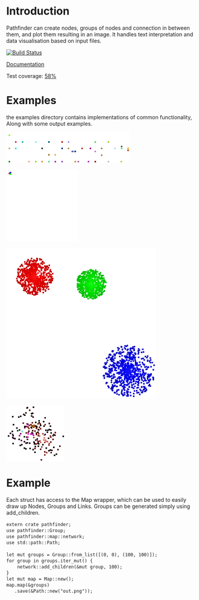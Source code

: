 # Introduction
Pathfinder can create nodes, groups of nodes and connection in between them, and plot them resulting in an image.
It handles text interpretation and data visualisation based on input files.

[![Build Status](https://travis-ci.org/pontuslaestadius/pathfinder.svg?branch=master)](https://travis-ci.org/pontuslaestadius/pathfinder)
 
[Documentation](https://docs.rs/pathfinder/latest/pathfinder/)

Test coverage: [58%](https://github.com/xd009642/tarpaulin)

# Examples

 the examples directory contains implementations of common functionality, Along with some output examples.

![Pathfinder Logotype](examples/out/hello_world.png "Logo")

![Pathfinder Logotype_gif](examples/out/hello_world_gif.gif "Gif")

![Groups](examples/out/random.png "Groups")

![Data Visualization](examples/out/git_log.png "Data")

# Example

Each struct has access to the Map wrapper, which can be used to easily draw up Nodes, Groups and Links. Groups can be generated simply using add_children.

```
extern crate pathfinder;
use pathfinder::Group;
use pathfinder::map::network;
use std::path::Path;

let mut groups = Group::from_list([(0, 0), (100, 100)]);
for group in groups.iter_mut() {
    network::add_children(&mut group, 100);
}
let mut map = Map::new();
map.map(&groups)
   .save(&Path::new("out.png"));
```

